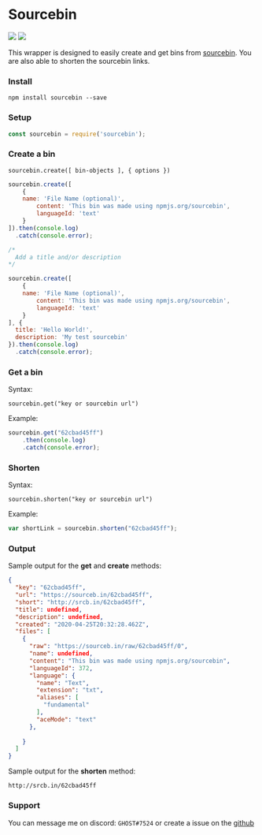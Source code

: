 

# Sourcebin
[![](https://img.shields.io/npm/v/sourcebin?label=Latest%20Version&style=for-the-badge&logo=npm&color=informational)](https://www.npmjs.com/package/sourcebin)
[![](https://img.shields.io/static/v1?label=Author&message=GHOST&color=informational&style=for-the-badge)](https://ghostdev.xyz)

This wrapper is designed to easily create and get bins from [sourcebin](https://sourceb.in/). You are also able to shorten the sourcebin links.

### Install
```
npm install sourcebin --save
```

### Setup
```js
const sourcebin = require('sourcebin');
```

### Create a bin
`sourcebin.create([ bin-objects ], { options })`
```js
sourcebin.create([
	{
    name: 'File Name (optional)',
		content: 'This bin was made using npmjs.org/sourcebin',
		languageId: 'text'
	}
]).then(console.log)
  .catch(console.error);

/*
  Add a title and/or description
*/

sourcebin.create([
	{
    name: 'File Name (optional)',
		content: 'This bin was made using npmjs.org/sourcebin',
		languageId: 'text'
	}
], { 
  title: 'Hello World!',
  description: 'My test sourcebin'
}).then(console.log)
  .catch(console.error);
```

### Get a bin
Syntax:
```
sourcebin.get("key or sourcebin url")
```

Example:
```js
sourcebin.get("62cbad45ff")
	.then(console.log)
	.catch(console.error);
```

### Shorten
Syntax:
```
sourcebin.shorten("key or sourcebin url")
```

Example:
```js
var shortLink = sourcebin.shorten("62cbad45ff");
```

### Output
Sample output for the **get** and **create** methods:
```json
{
  "key": "62cbad45ff",
  "url": "https://sourceb.in/62cbad45ff",
  "short": "http://srcb.in/62cbad45ff",
  "title": undefined,
  "description": undefined,
  "created": "2020-04-25T20:32:28.462Z",
  "files": [
    {
      "raw": "https://sourceb.in/raw/62cbad45ff/0",
      "name": undefined,
      "content": "This bin was made using npmjs.org/sourcebin",
      "languageId": 372,
      "language": {
        "name": "Text",
        "extension": "txt",
        "aliases": [
          "fundamental"
        ],
        "aceMode": "text"
      },
      
    }
  ]
}
```

Sample output for the **shorten** method:
```
http://srcb.in/62cbad45ff
```
### Support

You can message me on discord: `GHOST#7524` or create a issue on the [github](https://github.com/ghostdevv/Sourcebin)
